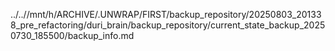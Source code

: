 ../..//mnt/h/ARCHIVE/.UNWRAP/FIRST/backup_repository/20250803_201338_pre_refactoring/duri_brain/backup_repository/current_state_backup_20250730_185500/backup_info.md
